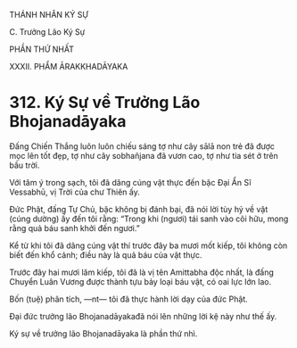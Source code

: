 THÁNH NHÂN KÝ SỰ

C. Trưởng Lão Ký Sự

PHẦN THỨ NHẤT

XXXII. PHẨM ĀRAKKHADĀYAKA

# 312. Ký Sự về Trưởng Lão Bhojanadāyaka

Đấng Chiến Thắng luôn luôn chiếu sáng tợ như cây sālā non trẻ đã được mọc lên tốt đẹp, tợ như cây sobhañjana đã vươn cao, tợ như tia sét ở trên bầu trời.

Với tâm ý trong sạch, tôi đã dâng cúng vật thực đến bậc Đại Ẩn Sĩ Vessabhū, vị Trời của chư Thiên ấy.

Đức Phật, đấng Tự Chủ, bậc không bị đánh bại, đã nói lời tùy hỷ về vật (cúng dường) ấy đến tôi rằng: “Trong khi (ngươi) tái sanh vào cõi hữu, mong rằng quả báu sanh khởi đến ngươi.”

Kể từ khi tôi đã dâng cúng vật thí trước đây ba mươi mốt kiếp, tôi không còn biết đến khổ cảnh; điều này là quả báu của vật thực.

Trước đây hai mươi lăm kiếp, tôi đã là vị tên Amittabha độc nhất, là đấng Chuyển Luân Vương được thành tựu bảy loại báu vật, có oai lực lớn lao.

Bốn (tuệ) phân tích, ―nt― tôi đã thực hành lời dạy của đức Phật.

Đại đức trưởng lão Bhojanadāyakađã nói lên những lời kệ này như thế ấy.

Ký sự về trưởng lão Bhojanadāyaka là phần thứ nhì.
